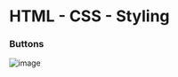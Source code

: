 # HTML - CSS - Styling

### Buttons

![image](https://github.com/GauravPant47/CSS-Styles/assets/115808373/29cc177e-54ac-49b0-b443-0a6648d418a8)
